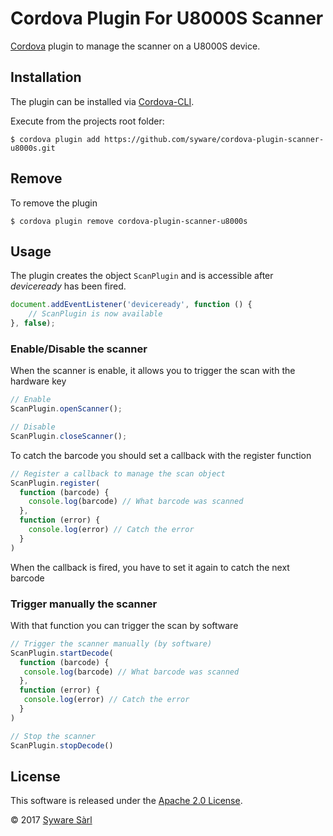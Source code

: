 Cordova Plugin For U8000S Scanner
======
[Cordova][cordova] plugin to manage the scanner on a U8000S device.
## Installation

The plugin can be installed via [Cordova-CLI][CLI].

Execute from the projects root folder:

    $ cordova plugin add https://github.com/syware/cordova-plugin-scanner-u8000s.git

## Remove
To remove the plugin

    $ cordova plugin remove cordova-plugin-scanner-u8000s

## Usage

The plugin creates the object `ScanPlugin` and is accessible after *deviceready* has been fired.

```js
document.addEventListener('deviceready', function () {
    // ScanPlugin is now available
}, false);
```

### Enable/Disable the scanner
When the scanner is enable, it allows you to trigger the scan with the hardware key
```js
// Enable
ScanPlugin.openScanner();

// Disable
ScanPlugin.closeScanner();
```
To catch the barcode you should set a callback with the register function
```js
// Register a callback to manage the scan object
ScanPlugin.register(
  function (barcode) {
    console.log(barcode) // What barcode was scanned
  },
  function (error) {
    console.log(error) // Catch the error
  }
)
```
When the callback is fired, you have to set it again to catch the next barcode
### Trigger manually the scanner
With that function you can trigger the scan by software
```js
// Trigger the scanner manually (by software)
ScanPlugin.startDecode(
  function (barcode) {
   console.log(barcode) // What barcode was scanned
  },
  function (error) {
   console.log(error) // Catch the error
  }
)

// Stop the scanner
ScanPlugin.stopDecode()
```

## License

This software is released under the [Apache 2.0 License][apache2_license].

© 2017 [Syware Sàrl][syware]

[cordova]: https://cordova.apache.org
[CLI]: http://cordova.apache.org/docs/en/edge/guide_cli_index.md.html#The%20Command-line%20Interface
[apache2_license]: http://opensource.org/licenses/Apache-2.0
[syware]: https://www.syware.ch
